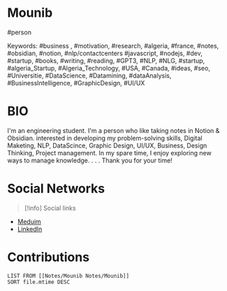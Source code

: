 # Mounib 
#person 


Keywords: 
#business , #motivation, #research, #algeria, #france, #notes, #obsidian, #notion, #nlp/contactcenters  #javascript, #nodejs, #dev, #startup, #books, #writing, #reading, #GPT3, #NLP, #NLG, #startup, #algeria_Startup, #Algeria_Technology, #USA, #Canada, #ideas, #seo, #Universitie, #DataScience, #Datamining, #dataAnalysis, #BusinessIntelligence, #GraphicDesign, #UI/UX

# BIO
>
I'm an engineering student. I'm a person who like taking notes in Notion & Obsidian. 
interested in developing my problem-solving skills, Digital Maketing, NLP, DataScince, Graphic Design, UI/UX, Business, Design Thinking, Project management. In my spare time, I enjoy exploring new ways to manage knowledge. 
.
.
.
Thank you for your time!


# Social  Networks
>[!info] Social links
- [Meduim](https://medium.com/@mounib-id)
- [LinkedIn](https://www.linkedin.com/in/mounib-nemmiche/)

# Contributions
```dataview 
LIST FROM [[Notes/Mounib Notes/Mounib]] 
SORT file.mtime DESC
```
